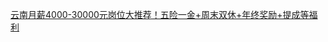   
[云南月薪4000-30000元岗位大推荐！五险一金+周末双休+年终奖励+提成等福利](http://www.dianyue.me/archives/603/6thtv3zpmz5uhnr0/)